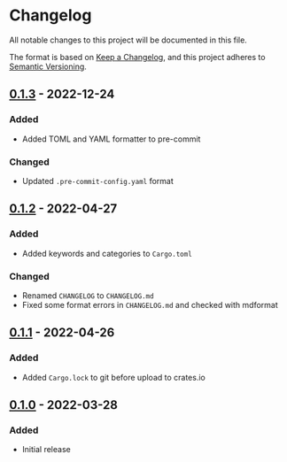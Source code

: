 # Changelog

All notable changes to this project will be documented in this file.

The format is based on [Keep a Changelog](https://keepachangelog.com/en/1.0.0/),
and this project adheres to [Semantic Versioning](https://semver.org/spec/v2.0.0.html).

## [0.1.3] - 2022-12-24

### Added

- Added TOML and YAML formatter to pre-commit

### Changed

- Updated `.pre-commit-config.yaml` format

## [0.1.2] - 2022-04-27

### Added

- Added keywords and categories to `Cargo.toml`

### Changed

- Renamed `CHANGELOG` to `CHANGELOG.md`
- Fixed some format errors in `CHANGELOG.md` and checked with mdformat

## [0.1.1] - 2022-04-26

### Added

- Added `Cargo.lock` to git before upload to crates.io

## [0.1.0] - 2022-03-28

### Added

- Initial release

[0.1.0]: https://caravanserai.sandcats.io/shared/9XzAhG0cPgj-nlRMhirTNSWZ4XgBLvbX56aT7fPVA3S/troyjfarrell/wheelhoss/src/v0.1.0
[0.1.1]: https://caravanserai.sandcats.io/shared/9XzAhG0cPgj-nlRMhirTNSWZ4XgBLvbX56aT7fPVA3S/troyjfarrell/wheelhoss/src/v0.1.1
[0.1.2]: https://caravanserai.sandcats.io/shared/9XzAhG0cPgj-nlRMhirTNSWZ4XgBLvbX56aT7fPVA3S/troyjfarrell/wheelhoss/src/v0.1.2
[0.1.3]: https://caravanserai.sandcats.io/shared/9XzAhG0cPgj-nlRMhirTNSWZ4XgBLvbX56aT7fPVA3S/troyjfarrell/wheelhoss/src/v0.1.3
